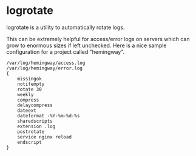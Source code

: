 # logrotate

logrotate is a utility to automatically rotate logs.

This can be extremely helpful for access/error logs on servers which can grow to enormous sizes if left unchecked.
Here is a nice sample configuration for a project called "hemingway".

```
/var/log/hemingway/access.log
/var/log/hemingway/error.log
{
    missingok
    notifempty
    rotate 30
    weekly
    compress
    delaycompress
    dateext
    dateformat -%Y-%m-%d-%s
    sharedscripts
    extension .log
    postrotate
    service nginx reload
    endscript
}
```
